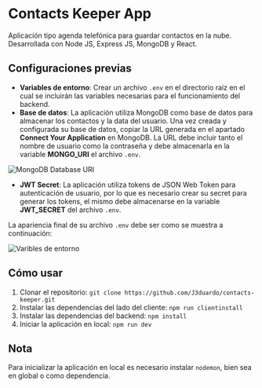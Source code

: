 # Contacts Keeper App
Aplicación tipo agenda telefónica para guardar contactos en la nube. Desarrollada con Node JS, Express JS, MongoDB y React.

## Configuraciones previas
- **Variables de entorno**: Crear un archivo `.env` en el directorio raíz en el cual se incluirán las variables necesarias para el funcionamiento del backend.
- **Base de datos**: La aplicación utiliza MongoDB como base de datos para almacenar los contactos y la data del usuario. Una vez creada y configurada su base de datos, copiar la URL generada en el apartado **Connect Your Application** en MongoDB. La URL debe incluir tanto el nombre de usuario como la contraseña y debe almacenarla en la variable **MONGO_URI** el archivo `.env`.

![MongoDB Database URI](https://i.imgur.com/qya6M0p.jpg)

- **JWT Secret**: La aplicación utiliza tokens de JSON Web Token para autenticación de usuario, por lo que es necesario crear su secret para generar los tokens, el mismo debe almacenarse en la variable **JWT_SECRET** del archivo `.env`.

La apariencia final de su archivo `.env` debe ser como se muestra a continuación:

![Varibles de entorno](https://i.imgur.com/RKPAmGF.jpg)

## Cómo usar
1. Clonar el repositorio: `git clone https://github.com/J3duardo/contacts-keeper.git`
2. Instalar las dependencias del lado del cliente: `npm run clientinstall`
3. Instalar las dependencias del backend: `npm install`
4. Iniciar la aplicación en local: `npm run dev`

## Nota
Para inicializar la aplicación en local es necesario instalar `nodemon`, bien sea en global o como dependencia.